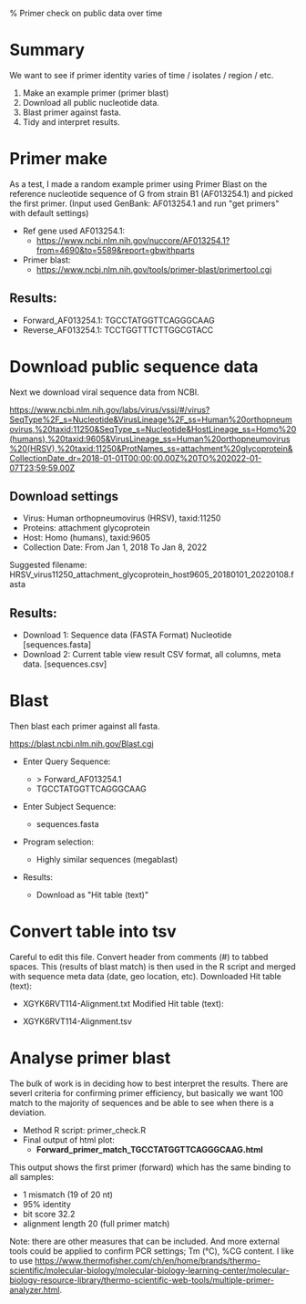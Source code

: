 % Primer check on public data over time

# Summary 
We want to see if primer identity varies of time / isolates / region / etc.

1. Make an example primer (primer blast)
2. Download all public nucleotide data.
3. Blast primer against fasta.
4. Tidy and interpret results.

# Primer make
As a test, I made a random example primer using Primer Blast on the reference nucleotide sequence of G from strain B1 (AF013254.1) and picked the first primer.
(Input used GenBank: AF013254.1 and run "get primers" with default settings)

* Ref gene used AF013254.1: 
	- <https://www.ncbi.nlm.nih.gov/nuccore/AF013254.1?from=4690&to=5589&report=gbwithparts>
* Primer blast: 
	- <https://www.ncbi.nlm.nih.gov/tools/primer-blast/primertool.cgi>

## Results:

* Forward_AF013254.1:	TGCCTATGGTTCAGGGCAAG
* Reverse_AF013254.1:	TCCTGGTTTCTTGGCGTACC

# Download public sequence data

Next we download viral sequence data from NCBI. 

<https://www.ncbi.nlm.nih.gov/labs/virus/vssi/#/virus?SeqType%2F_s=Nucleotide&VirusLineage%2F_ss=Human%20orthopneumovirus,%20taxid:11250&SeqType_s=Nucleotide&HostLineage_ss=Homo%20(humans),%20taxid:9605&VirusLineage_ss=Human%20orthopneumovirus%20(HRSV),%20taxid:11250&ProtNames_ss=attachment%20glycoprotein&CollectionDate_dr=2018-01-01T00:00:00.00Z%20TO%202022-01-07T23:59:59.00Z>

## Download settings
* Virus: Human orthopneumovirus (HRSV), taxid:11250
* Proteins: attachment glycoprotein
* Host: Homo (humans), taxid:9605
* Collection Date:  From Jan 1, 2018 To Jan 8, 2022

Suggested filename:
HRSV_virus11250_attachment_glycoprotein_host9605_20180101_20220108.fasta


## Results:

* Download 1: Sequence data (FASTA Format) Nucleotide [sequences.fasta]
* Download 2: Current table view result CSV format, all columns, meta data. [sequences.csv]


# Blast
Then blast each primer against all fasta.

<https://blast.ncbi.nlm.nih.gov/Blast.cgi>

* Enter Query Sequence:
	-  \> Forward_AF013254.1
	- TGCCTATGGTTCAGGGCAAG

* Enter Subject Sequence:
	- sequences.fasta

* Program selection:
	- Highly similar sequences (megablast)

* Results:
	- Download as "Hit table (text)"

# Convert table into tsv 
Careful to edit this file. Convert header from comments (#) to tabbed spaces.
This (results of blast match) is then used in the R script and merged with sequence meta data (date, geo location, etc).
Downloaded Hit table (text):

* XGYK6RVT114-Alignment.txt
Modified Hit table (text):

* XGYK6RVT114-Alignment.tsv

# Analyse primer blast
The bulk of work is in deciding how to best interpret the results. 
There are severl criteria for confirming primer efficiency, but basically we want 100 match to the majority of sequences and be able to see when there is a deviation. 

* Method R script: primer_check.R
* Final output of html plot:
	- **Forward_primer_match_TGCCTATGGTTCAGGGCAAG.html**

This output shows the first primer (forward) which has the same binding to all samples:

* 1 mismatch (19 of 20 nt)
* 95\% identity
* bit score 32.2
* alignment length 20 (full primer match)

Note: there are other measures that can be included. 
And more external tools could be applied to confirm PCR settings; Tm (°C), %CG content. I like to use
<https://www.thermofisher.com/ch/en/home/brands/thermo-scientific/molecular-biology/molecular-biology-learning-center/molecular-biology-resource-library/thermo-scientific-web-tools/multiple-primer-analyzer.html>.

